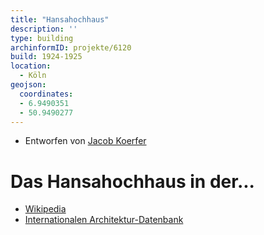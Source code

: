 ```yaml
---
title: "Hansahochhaus"
description: ''
type: building
archinformID: projekte/6120
build: 1924-1925
location:
  - Köln
geojson:
  coordinates:
  - 6.9490351
  - 50.9490277
---
```


* Entworfen von [Jacob Koerfer](/tags/Jacob-Koerfer)

# Das Hansahochhaus in der...
* [Wikipedia](https://de.wikipedia.org/wiki/Hansahochhaus)
* [Internationalen Architektur-Datenbank](https://deu.archinform.net/projekte/6120.htm)
